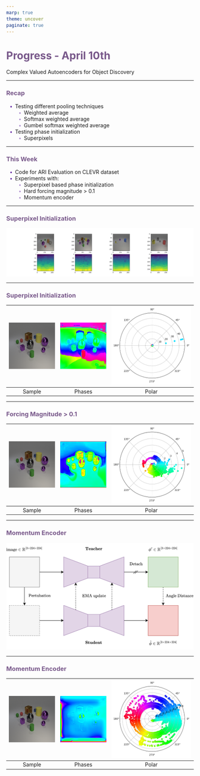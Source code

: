 ```yaml
---
marp: true
theme: uncover
paginate: true
---
```


<!-- _paginate: skip -->

# Progress - April 10th

Complex Valued Autoencoders for Object Discovery

---

### Recap

-   Testing different pooling techniques
    -   Weighted average
    -   Softmax weighted average
    -   Gumbel softmax weighted average
-   Testing phase initialization
    -   Superpixels

---

### This Week

-   Code for ARI Evaluation on CLEVR dataset
-   Experiments with:
    -   Superpixel based phase initialization
    -   Hard forcing magnitude > 0.1
    -   Momentum encoder

---

### Superpixel Initialization

![width:12in](assets/superpix.jpg)

---

### Superpixel Initialization

| ![height:3in width:3in](assets/clevr_ps_s.jpg) | ![height:3in width:3in](assets/clevr_ps_p.jpg) | ![height:3in width:3in](assets/clevr_ps_c.jpg) |
| :--------------------------------------------: | :--------------------------------------------: | :--------------------------------------------: |
|                     Sample                     |                     Phases                     |                     Polar                      |

---

### Forcing Magnitude > 0.1

| ![height:3in width:3in](assets/clevr_ps_s.jpg) | ![height:3in width:3in](assets/clevr_fm_p.jpg) | ![height:3in width:3in](assets/clevr_fm_c.jpg) |
| :--------------------------------------------: | :--------------------------------------------: | :--------------------------------------------: |
|                     Sample                     |                     Phases                     |                     Polar                      |

---

### Momentum Encoder

![width:9in](assets/MoCAE.jpg)

---

### Momentum Encoder

| ![height:3in width:3in](assets/clevr_ps_s.jpg) | ![height:3in width:3in](assets/clevr_me_p.jpg) | ![height:3in width:3in](assets/clevr_me_c.jpg) |
| :--------------------------------------------: | :--------------------------------------------: | :--------------------------------------------: |
|                     Sample                     |                     Phases                     |                     Polar                      |

<style>
    section {
        background: white;
    }

    h1, h2, h3, h4, h5 {
        color: #78588a;
    }

    ul {
        width: 100%;
        list-style: none;
    }

    ul li::before {
        content: "\2022";
        color: #6b32a8;
        font-weight: bold;
        display: inline-block;
        width: 1em;
        margin-left: -1em;
    }

    ul ul li::before {
        opacity: 0.5;
    }

    section::after {
        content: attr(data-marpit-pagination) '/' attr(data-marpit-pagination-total);
        background: None;
    }
</style>
